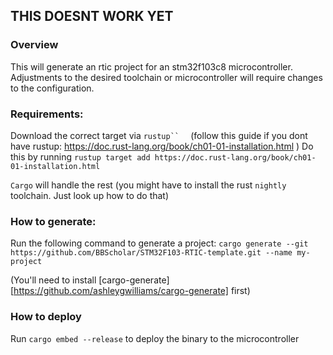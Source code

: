 ## THIS DOESNT WORK YET

### Overview
This will generate an rtic project for an stm32f103c8 microcontroller. Adjustments to the desired toolchain or microcontroller will require changes to the configuration.

### Requirements:

Download the correct target via `rustup``  ` (follow this guide if you dont have rustup: https://doc.rust-lang.org/book/ch01-01-installation.html )
Do this by running `rustup target add https://doc.rust-lang.org/book/ch01-01-installation.html` 

`Cargo` will handle the rest (you might have to install the rust `nightly` toolchain. Just look up how to do that)

### How to generate:
Run the following command to generate a project:
`cargo generate --git https://github.com/BBScholar/STM32F103-RTIC-template.git --name my-project`

(You'll need to install [cargo-generate][https://github.com/ashleygwilliams/cargo-generate] first)

### How to deploy
Run `cargo embed --release` to deploy the binary to the microcontroller
